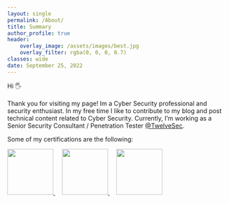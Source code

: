 ```yaml
---
layout: single
permalink: /About/
title: Summary
author_profile: true
header:
    overlay_image: /assets/images/best.jpg
    overlay_filter: rgba(0, 0, 0, 0.7)
classes: wide
date: September 25, 2022
---
```



<p align="justify">

Hi 🖐
<br><br>
Thank you for visiting my page! Im a Cyber Security professional and security enthusiast. In my free time I like to contribute to my blog and post technical content related to Cyber Security. Currently, I’m working as a Senior Security Consultant / Penetration Tester <a href="https://twelvesec.com/">@TwelveSec</a>. 
</p>

<p align="justify">
Some of my certifications are the following:
</p>

<a target="_blank" href="https://www.credly.com/badges/cdaec2f9-1191-4b51-83fc-55ef18d254c0/public_url"><img width="105" height="105" alt="" src="https://images.credly.com/size/680x680/images/b1da1cd4-98da-48de-b604-b5d2b72ac696/image.png">
</a>
&nbsp;&nbsp;&nbsp;
<a target="_blank" href="https://www.credly.com/badges/0da1065a-11e7-4a42-9e48-62e69a9e3bcf/public_url"><img width="105" height="105" alt="" src="https://images.credly.com/size/680x680/images/8e66b341-8fa9-43ff-a611-76b72a65b38f/image.png">
</a>
&nbsp;&nbsp;&nbsp;
<a target="_blank" href="https://www.credly.com/badges/c7b90f17-43c4-4edd-a17d-fc91b7ff9619/public_url"><img width="105" height="105" alt="" src="https://images.credly.com/size/680x680/images/ec81134d-e80b-4eb5-ae07-0eb8e1a60fcd/image.png">
</a>

